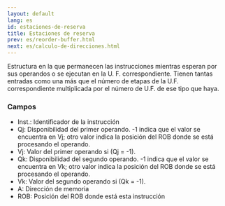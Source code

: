 ```yaml
---
layout: default
lang: es
id: estaciones-de-reserva
title: Estaciones de reserva
prev: es/reorder-buffer.html
next: es/calculo-de-direcciones.html
---
```



Estructura en la que permanecen las instrucciones mientras esperan por sus operandos o se ejecutan en la U. F. correspondiente.
Tienen tantas entradas como una más que el número de etapas de la U.F. correspondiente multiplicada por el número de U.F. de ese tipo que haya.


### Campos

* Inst.: Identificador de la instrucción
* Qj: Disponibilidad del primer operando. -1 indica que el valor se encuentra en Vj; otro valor indica la posición del ROB donde se está procesando el operando.
* Vj: Valor del primer operando si (Qj = -1).
* Qk: Disponibilidad del segundo operando. -1 indica que el valor se encuentra en Vk; otro valor indica la posición del ROB donde se está procesando el operando.
* Vk: Valor del segundo operando si (Qk = -1).
* A: Dirección de memoria
* ROB: Posición del ROB donde está esta instrucción
